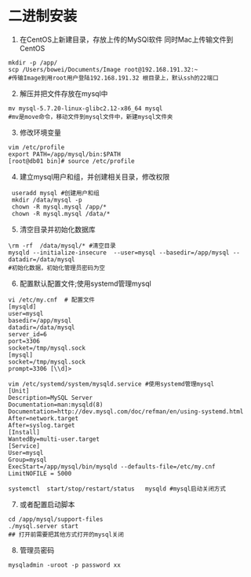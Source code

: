 # 二进制安装

1. 在CentOS上新建目录，存放上传的MySQl软件
   同时Mac上传输文件到CentOS

```shell
mkdir -p /app/
scp /Users/bowei/Documents/Image root@192.168.191.32:~
#传输Image到用root用户登陆192.168.191.32 根目录上，默认ssh的22端口
```

2. 解压并把文件存放在mysql中

```shell
mv mysql-5.7.20-linux-glibc2.12-x86_64 mysql
#mv是move命令，移动文件到mysql文件中，新建mysql文件夹
```

3. 修改环境变量

```shell
vim /etc/profile
export PATH=/app/mysql/bin:$PATH
[root@db01 bin]# source /etc/profile
```

4. 建立mysql用户和组，并创建相关目录，修改权限

```shell
 useradd mysql #创建用户和组
 mkdir /data/mysql -p 
 chown -R mysql.mysql /app/*
 chown -R mysql.mysql /data/*
```

5. 清空目录并初始化数据库

```shell
\rm -rf  /data/mysql/* #清空目录
mysqld --initialize-insecure  --user=mysql --basedir=/app/mysql --datadir=/data/mysql
#初始化数据，初始化管理员密码为空
```

6. 配置默认配置文件;使用systemd管理mysql

```shell
vi /etc/my.cnf  # 配置文件
[mysqld]
user=mysql
basedir=/app/mysql
datadir=/data/mysql
server_id=6
port=3306
socket=/tmp/mysql.sock
[mysql]
socket=/tmp/mysql.sock
prompt=3306 [\\d]>

vim /etc/systemd/system/mysqld.service #使用systemd管理mysql
[Unit]
Description=MySQL Server
Documentation=man:mysqld(8)
Documentation=http://dev.mysql.com/doc/refman/en/using-systemd.html
After=network.target
After=syslog.target
[Install]
WantedBy=multi-user.target
[Service]
User=mysql
Group=mysql
ExecStart=/app/mysql/bin/mysqld --defaults-file=/etc/my.cnf
LimitNOFILE = 5000

systemctl  start/stop/restart/status   mysqld #mysql启动关闭方式
```

7. 或者配置启动脚本

```shell
cd /app/mysql/support-files
./mysql.server start
## 打开前需要把其他方式打开的mysql关闭
```

8. 管理员密码

```shell
mysqladmin -uroot -p password xx
```

